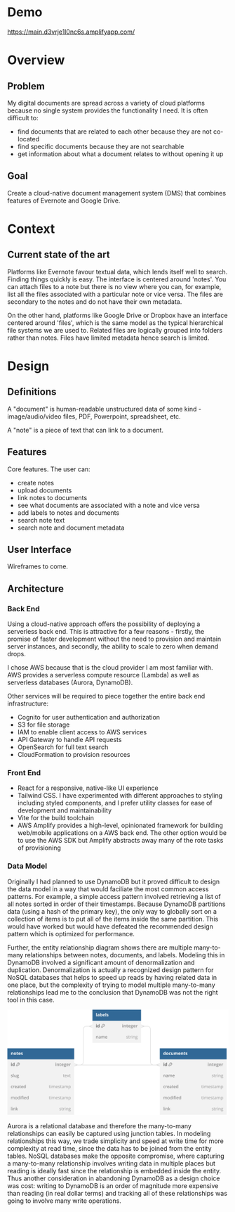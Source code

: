 # Demo
https://main.d3vrje1l0nc6s.amplifyapp.com/
# Overview

## Problem
My digital documents are spread across a variety of cloud platforms because no single system provides the functionality I need. It is often difficult to:
- find documents that are related to each other because they are not co-located
- find specific documents because they are not searchable
- get information about what a document relates to without opening it up

## Goal
Create a cloud-native document management system (DMS) that combines features of Evernote and Google Drive.

# Context
## Current state of the art
Platforms like Evernote favour textual data, which lends itself well to  search. Finding things quickly is easy. The interface is centered around 'notes'. You can attach files to a note but there is no view where you can, for example, list all the files associated with a particular note or vice versa. The files are secondary to the notes and do not have their own metadata.

On the other hand, platforms like Google Drive or Dropbox have an interface centered around 'files', which is the same model as the typical hierarchical file systems we are used to. Related files are logically grouped into folders rather than notes. Files have limited metadata hence search is limited.

# Design

## Definitions
A "document" is human-readable unstructured data of some kind - image/audio/video files, PDF, Powerpoint, spreadsheet, etc.

A "note" is a piece of text that can link to a document.

## Features
Core features. The user can:
- create notes
- upload documents
- link notes to documents
- see what documents are associated with a note and vice versa
- add labels to notes and documents
- search note text
- search note and document metadata

## User Interface

Wireframes to come.

## Architecture

### Back End

Using a cloud-native approach offers the possibility of deploying a serverless back end. This is attractive for a few reasons - firstly, the promise of faster development without the need to provision and maintain server instances, and secondly, the ability to scale to zero when demand drops. 

I chose AWS because that is the cloud provider I am most familiar with. AWS provides a serverless compute resource (Lambda) as well as serverless databases (Aurora, DynamoDB).

Other services will be required to piece together the entire back end infrastructure:
- Cognito for user authentication and authorization
- S3 for file storage
- IAM to enable client access to AWS services
- API Gateway to handle API requests
- OpenSearch for full text search
- CloudFormation to provision resources
### Front End

- React for a responsive, native-like UI experience
- Tailwind CSS. I have experimented with different approaches to styling including styled components, and I prefer utility classes for ease of development and maintainability
- Vite for the build toolchain
- AWS Amplify provides a high-level, opinionated framework for building web/mobile applications on a AWS back end. The other option would be to use the AWS SDK but Amplify abstracts away many of the rote tasks of provisioning
### Data Model

Originally I had planned to use DynamoDB but it proved difficult to design the data model in a way that would faciliate the most common access patterns. For example, a simple access pattern involved retrieving a list of all notes sorted in order of their timestamps. Because DynamoDB partitions data (using a hash of the primary key), the only way to globally sort on a collection of items is to put all of the items inside the same partition. This would have worked but would have defeated the recommended design pattern which is optimized for performance.

Further, the entity relationship diagram shows there are multiple many-to-many relationships between notes, documents, and labels. Modeling this in DynamoDB involved a significant amount of denormalization and duplication. Denormalization is actually a recognized design pattern for NoSQL databases that helps to speed up reads by having related data in one place, but the complexity of trying to model multiple many-to-many relationships lead me to the conclusion that DynamoDB was not the right tool in this case.

![Everdrive entity relationship diagram](design/everdrive.erd.svg)

Aurora is a relational database and therefore the many-to-many relationships can easily be captured using junction tables. In modeling relationships this way, we trade simplicity and speed at write time for more complexity at read time, since the data has to be joined from the entity tables. NoSQL databases make the opposite compromise, where capturing a many-to-many relationship involves writing data in multiple places but reading is ideally fast since the relationship is embedded inside the entity. Thus another consideration in abandoning DynamoDB as a design choice was cost: writing to DynamoDB is an order of magnitude more expensive than reading (in real dollar terms) and tracking all of these relationships was going to involve many write operations.
